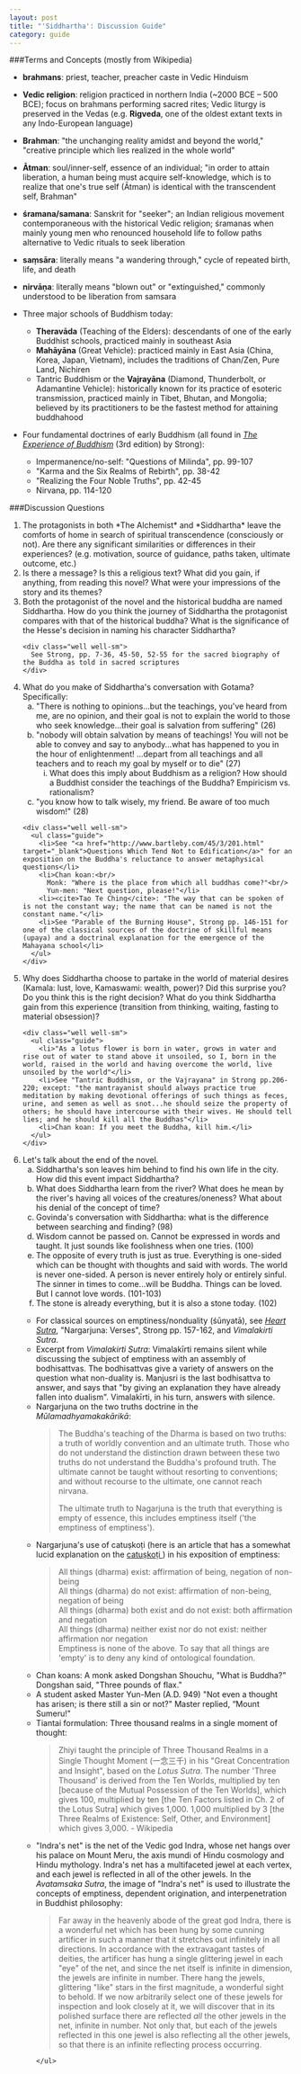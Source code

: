 ```yaml
---
layout: post
title: "'Siddhartha': Discussion Guide"
category: guide
---
```


###Terms and Concepts (mostly from Wikipedia)
* **brahmans**: priest, teacher, preacher caste in Vedic Hinduism
* **Vedic religion**: religion practiced in northern India (~2000 BCE &ndash; 500 BCE); focus on brahmans performing sacred rites; Vedic liturgy is preserved in the Vedas (e.g. **Rigveda**, one of the oldest extant texts in any Indo-European language)
* **Brahman**: "the unchanging reality amidst and beyond the world," "creative principle which lies realized in the whole world"
* **Ātman**: soul/inner-self, essence of an individual; "in order to attain liberation, a human being must acquire self-knowledge, which is to realize that one's true self (Ātman) is identical with the transcendent self, Brahman"
* **śramana/samana**: Sanskrit for "seeker"; an Indian religious movement contemporaneous with the historical Vedic religion; śramanas when mainly young men who renounced household life to follow paths alternative to Vedic rituals to seek liberation
* **saṃsāra**: literally means "a wandering through," cycle of repeated birth, life, and death
* **nirvāṇa**: literally means "blown out" or "extinguished," commonly understood to be liberation from samsara
* Three major schools of Buddhism today:
  * **Theravāda** (Teaching of the Elders): descendants of one of the early Buddhist schools, practiced mainly in southeast Asia
  * **Mahāyāna** (Great Vehicle): practiced mainly in East Asia (China, Korea, Japan, Vietnam), includes the traditions of Chan/Zen, Pure Land, Nichiren
  * Tantric Buddhism or the **Vajrayāna** (Diamond, Thunderbolt, or Adamantine Vehicle): historically known for its practice of esoteric transmission, practiced mainly in Tibet, Bhutan, and Mongolia; believed by its practitioners to be the fastest method for attaining buddhahood

* Four fundamental doctrines of early Buddhism (all found in *<a href="http://www.goodreads.com/book/show/1064291.The_Experience_Of_Buddhism" target="_blank">The Experience of Buddhism</a>* (3rd edition) by Strong):
  * Impermanence/no-self: "Questions of Milinda", pp. 99-107
  * "Karma and the Six Realms of Rebirth", pp. 38-42
  * "Realizing the Four Noble Truths", pp. 42-45
  * Nirvana, pp. 114-120

###Discussion Questions
<ol class="guide">
  <li>The protagonists in both *The Alchemist* and *Siddhartha* leave the comforts of home in search of spiritual transcendence (consciously or not). Are there any significant similarities or differences in their experiences? (e.g. motivation, source of guidance, paths taken, ultimate outcome, etc.)</li>

  <li>Is there a message? Is this a religious text? What did you gain, if anything, from reading this novel? What were your impressions of the story and its themes?</li>

  <li>Both the protagonist of the novel and the historical buddha are named Siddhartha. How do you think the journey of Siddhartha the protagonist compares with that of the historical buddha? What is the significance of the Hesse's decision in naming his character Siddhartha?</li>

    <div class="well well-sm">
      See Strong, pp. 7-36, 45-50, 52-55 for the sacred biography of the Buddha as told in sacred scriptures
    </div>

  <li> What do you make of Siddhartha's conversation with Gotama? Specifically:
    <ol type="a">
      <li>"There is nothing to opinions...but the teachings, you've heard from me, are no opinion, and their goal is not to explain the world to those who seek knowledge...their goal is salvation from suffering" (26)</li>
      <li>"nobody will obtain salvation by means of teachings! You will not be able to convey and say to anybody...what has happened to you in the hour of enlightenment! ...depart from all teachings and all teachers and to reach my goal by myself or to die" (27)
        <ol type="i">
          <li>What does this imply about Buddhism as a religion? How should a Buddhist consider the teachings of the Buddha? Empiricism vs. rationalism?</li>
        </ol>
      </li>
      <li>"you know how to talk wisely, my friend. Be aware of too much wisdom!" (28)</li>
    </ol>
  </li>

    <div class="well well-sm">
      <ul class="guide">
        <li>See "<a href="http://www.bartleby.com/45/3/201.html" target="_blank">Questions Which Tend Not to Edification</a>" for an exposition on the Buddha's reluctance to answer metaphysical questions</li>
        <li>Chan koan:<br/>
          Monk: "Where is the place from which all buddhas come?"<br/>
          Yun-men: "Next question, please!"</li>
        <li><cite>Tao Te Ching</cite>: "The way that can be spoken of is not the constant way; the name that can be named is not the constant name."</li>
        <li>See "Parable of the Burning House", Strong pp. 146-151 for one of the classical sources of the doctrine of skillful means (upaya) and a doctrinal explanation for the emergence of the Mahayana school</li>
      </ul>
    </div>

  <li>Why does Siddhartha choose to partake in the world of material desires (Kamala: lust, love, Kamaswami: wealth, power)? Did this surprise you? Do you think this is the right decision? What do you think Siddhartha gain from this experience (transition from thinking, waiting, fasting to material obsession)?</li>

    <div class="well well-sm">
      <ul class="guide">
        <li>"As a lotus flower is born in water, grows in water and rise out of water to stand above it unsoiled, so I, born in the world, raised in the world and having overcome the world, live unsoiled by the world"</li>
        <li>See "Tantric Buddhism, or the Vajrayana" in Strong pp.206-220; except: "the mantrayanist should always practice true meditation by making devotional offerings of such things as feces, urine, and semen as well as snot...he should seize the property of others; he should have intercourse with their wives. He should tell lies; and he should kill all the Buddhas"</li>
        <li>Chan koan: If you meet the Buddha, kill him.</li>
      </ul>
    </div>

  <li>Let's talk about the end of the novel.
    <ol type="a">
      <li>Siddhartha's son leaves him behind to find his own life in the city. How did this event impact Siddhartha?</li>
      <li>What does Siddhartha learn from the river? What does he mean by the river's having all voices of the creatures/oneness? What about his denial of the concept of time?</li>
      <li>Govinda's conversation with Siddhartha: what is the difference between searching and finding? (98)</li>
      <li>Wisdom cannot be passed on. Cannot be expressed in words and taught. It just sounds like foolishness when one tries. (100)</li>
      <li>The opposite of every truth is just as true. Everything is one-sided which can be thought with thoughts and said with words. The world is never one-sided. A person is never entirely holy or entirely sinful. The sinner in times to come...will be Buddha. Things can be loved. But I cannot love words. (101-103)</li>
      <li>The stone is already everything, but it is also a stone today. (102)</li>
    </ol>
  </li>

  <div class="well well-sm">
    <ul class="guide">
      <li>For classical sources on emptiness/nonduality (śūnyatā), see <a href="http://lapislazulitexts.com/longer_prajnaparamita_hrdaya_sutra.html" target="_blank"><cite>Heart Sutra</cite></a>, "Nargarjuna: Verses", Strong pp. 157-162, and <cite>Vimalakirti Sutra</cite>.</li>
      <li>Excerpt from <cite>Vimalakirti Sutra</cite>: Vimalakīrti remains silent while discussing the subject of emptiness with an assembly of bodhisattvas. The bodhisattvas give a variety of answers on the question what non-duality is. Manjusri is the last bodhisattva to answer, and says that "by giving an explanation they have already fallen into dualism". Vimalakīrti, in his turn, answers with silence.</li>
      <li>Nargarjuna on the two truths doctrine in the <cite>Mūlamadhyamakakārikā</cite>:</li>
      <blockquote>
      <p>The Buddha's teaching of the Dharma is based on two truths: a truth of worldly convention and an ultimate truth. Those who do not understand the distinction drawn between these two truths do not understand the Buddha's profound truth. The ultimate cannot be taught without resorting to conventions; and without recourse to the ultimate, one cannot reach nirvana.</p>
      <p>The ultimate truth to Nagarjuna is the truth that everything is empty of essence, this includes emptiness itself ('the emptiness of emptiness').</p></blockquote>
      <li>Nargarjuna's use of catuṣkoṭi (here is an article that has a somewhat lucid explanation on the <a href="http://aeon.co/magazine/philosophy/logic-of-buddhist-philosophy/" target="_blank">catuṣkoṭi </a>) in his exposition of emptiness:</li>
      <blockquote>All things (dharma) exist: affirmation of being, negation of non-being<br/>
        All things (dharma) do not exist: affirmation of non-being, negation of being<br/>
        All things (dharma) both exist and do not exist: both affirmation and negation<br/>
        All things (dharma) neither exist nor do not exist: neither affirmation nor negation<br/>  
        Emptiness is none of the above. To say that all things are 'empty' is to deny any kind of ontological foundation.
      </blockquote>
      <li>Chan koans: A monk asked Dongshan Shouchu, "What is Buddha?" Dongshan said, "Three pounds of flax."</li>
      <li>A student asked Master Yun-Men (A.D. 949) "Not even a thought has arisen; is there still a sin or not?" Master replied, “Mount Sumeru!"</li>
      <li>Tiantai formulation: Three thousand realms in a single moment of thought:</li>
      <blockquote>Zhiyi taught the principle of Three Thousand Realms in a Single Thought Moment (一念三千) in his "Great Concentration and Insight", based on the <cite>Lotus Sutra</cite>. The number 'Three Thousand' is derived from the Ten Worlds, multiplied by ten [because of the Mutual Possession of the Ten Worlds], which gives 100, multiplied by ten [the Ten Factors listed in Ch. 2 of the Lotus Sutra] which gives 1,000. 1,000 multiplied by 3 [the Three Realms of Existence: Self, Other, and Environment] which gives 3,000. - Wikipedia</blockquote>
      <li>"Indra's net" is the net of the Vedic god Indra, whose net hangs over his palace on Mount Meru, the axis mundi of Hindu cosmology and Hindu mythology. Indra's net has a multifaceted jewel at each vertex, and each jewel is reflected in all of the other jewels. In the <cite>Avatamsaka Sutra</cite>, the image of "Indra's net" is used to illustrate the concepts of emptiness, dependent origination, and interpenetration in Buddhist philosophy:</li>
      <blockquote>Far away in the heavenly abode of the great god Indra, there is a wonderful net which has been hung by some cunning artificer in such a manner that it stretches out infinitely in all directions. In accordance with the extravagant tastes of deities, the artificer has hung a single glittering jewel in each "eye" of the net, and since the net itself is infinite in dimension, the jewels are infinite in number. There hang the jewels, glittering "like" stars in the first magnitude, a wonderful sight to behold. If we now arbitrarily select one of these jewels for inspection and look closely at it, we will discover that in its polished surface there are reflected <em>all</em> the other jewels in the net, infinite in number. Not only that, but each of the jewels reflected in this one jewel is also reflecting all the other jewels, so that there is an infinite reflecting process occurring.</blockquote>

    </ul>
  </div>
</ol>
